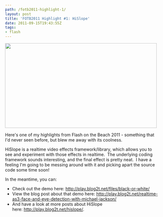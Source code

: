 ```yaml
---
path: /fotb2011-highlight-1/
layout: post
title: 'FOTB2011 Highlight #1: HiSlope'
date: 2011-09-15T19:43:55Z
tags:
- flash
---
```


<a href="http://play.blog2t.net/files/black-or-white/" target="_blank"><img class="alignnone size-full wp-image-1379" title="HiSlope demo screenshot" src="/content/images/2011/09/hislope-screenshot.png" alt="" width="500" height="280" /></a>

Here's one of my highlights from Flash on the Beach 2011 - something that I'd never seen before, but blew me away with its coolness.

HiSlope is a realtime video effects framework/library, which allows you to see and experiment with those effects in realtime.  The underlying coding framework sounds interesting, and the final effect is pretty neat.  I have a feeling I'm going to be messing around with it and picking apart the source code some time soon!

In the meantime, you can:
<ul>
	<li>Check out the demo here: <a href="http://play.blog2t.net/files/black-or-white/">http://play.blog2t.net/files/black-or-white/</a></li>
	<li>View the blog post about that demo here: <a href="http://play.blog2t.net/realtime-as3-face-and-eye-detection-with-michael-jackson/">http://play.blog2t.net/realtime-as3-face-and-eye-detection-with-michael-jackson/</a></li>
	<li>And have a look at more posts about HiSlope here: <a href="http://play.blog2t.net/hislope/">http://play.blog2t.net/hislope/</a>.</li>
</ul>